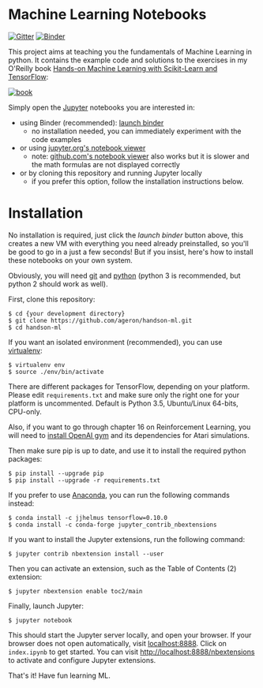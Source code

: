 Machine Learning Notebooks
==========================

[![Gitter](https://badges.gitter.im/ageron/handson-ml.svg)](https://gitter.im/ageron/handson-ml?utm_source=badge&utm_medium=badge&utm_campaign=pr-badge) [![Binder](http://mybinder.org/badge.svg)](http://mybinder.org/repo/ageron/handson-ml)

This project aims at teaching you the fundamentals of Machine Learning in
python. It contains the example code and solutions to the exercises in my O'Reilly book [Hands-on Machine Learning with Scikit-Learn and TensorFlow](http://shop.oreilly.com/product/0636920052289.do):

[![book](http://akamaicovers.oreilly.com/images/0636920052289/rc_cat.gif)](http://shop.oreilly.com/product/0636920052289.do)

Simply open the [Jupyter](http://jupyter.org/) notebooks you are interested in:

* using Binder (recommended): [launch binder](http://mybinder.org/repo/ageron/handson-ml)
    * no installation needed, you can immediately experiment with the code examples
* or using [jupyter.org's notebook viewer](http://nbviewer.jupyter.org/github/ageron/handson-ml/blob/master/index.ipynb)
    * note: [github.com's notebook viewer](https://github.com/ageron/handson-ml/blob/master/index.ipynb) also works but it is slower and the math formulas are not displayed correctly
* or by cloning this repository and running Jupyter locally
    * if you prefer this option, follow the installation instructions below.

# Installation

No installation is required, just click the *launch binder* button above, this creates a new VM with everything you need already preinstalled, so you'll be good to go in a just a few seconds! But if you insist, here's how to install these notebooks on your own system.

Obviously, you will need [git](https://git-scm.com/) and [python](https://www.python.org/downloads/) (python 3 is recommended, but python 2 should work as well).

First, clone this repository:

    $ cd {your development directory}
    $ git clone https://github.com/ageron/handson-ml.git
    $ cd handson-ml

If you want an isolated environment (recommended), you can use [virtualenv](https://virtualenv.readthedocs.org/en/latest/):

    $ virtualenv env
    $ source ./env/bin/activate

There are different packages for TensorFlow, depending on your platform. Please edit `requirements.txt` and make sure only the right one for your platform is uncommented. Default is Python 3.5, Ubuntu/Linux 64-bits, CPU-only.

Also, if you want to go through chapter 16 on Reinforcement Learning, you will need to [install OpenAI gym](https://gym.openai.com/docs) and its dependencies for Atari simulations.

Then make sure pip is up to date, and use it to install the required python packages:

    $ pip install --upgrade pip
    $ pip install --upgrade -r requirements.txt

If you prefer to use [Anaconda](https://www.continuum.io/), you can run the following commands instead:

    $ conda install -c jjhelmus tensorflow=0.10.0
    $ conda install -c conda-forge jupyter_contrib_nbextensions

If you want to install the Jupyter extensions, run the following command:

    $ jupyter contrib nbextension install --user

Then you can activate an extension, such as the Table of Contents (2) extension:

    $ jupyter nbextension enable toc2/main

Finally, launch Jupyter:

    $ jupyter notebook

This should start the Jupyter server locally, and open your browser. If your browser does not open automatically, visit [localhost:8888](http://localhost:8888/tree). Click on `index.ipynb` to get started. You can visit [http://localhost:8888/nbextensions](http://localhost:8888/nbextensions) to activate and configure Jupyter extensions.

That's it! Have fun learning ML.
